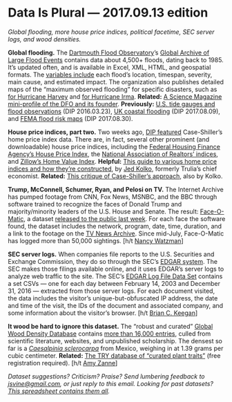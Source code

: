 Data Is Plural — 2017.09.13 edition
===================================

*Global flooding, more house price indices, political facetime, SEC server logs, and wood densities.*


__Global flooding.__ The [Dartmouth Flood Observatory](http://floodobservatory.colorado.edu/index.html)’s [Global Archive of Large Flood Events](http://floodobservatory.colorado.edu/Archives/index.html) contains data about 4,500+ floods, dating back to 1985. It’s updated often, and is available in Excel, XML, HTML, and geospatial formats. The [variables include](http://floodobservatory.colorado.edu/Archives/ArchiveNotes.html) each flood’s location, timespan, severity, main cause, and estimated impact. The organization also publishes detailed maps of the “maximum observed flooding” for specific disasters, such as [for Hurricane Harvey](http://floodobservatory.colorado.edu/Events/2017USA4510/2017USA4510.html) and [for Hurricane Irma](http://floodobservatory.colorado.edu/Events/2017USA4516/2017USA4516.html). __Related:__ [A Science Magazine mini-profile of the DFO and its founder](http://www.sciencemag.org/news/2017/08/colorado-global-flood-observatory-keeps-close-watch-harvey-s-torrents). __Previously:__ [U.S. tide gauges and flood observations](https://tinyletter.com/data-is-plural/letters/data-is-plural-2016-03-23-edition) (DIP 2016.03.23), [UK coastal flooding](https://tinyletter.com/data-is-plural/letters/data-is-plural-2017-08-09-edition) (DIP 2017.08.09), and [FEMA flood risk maps](https://tinyletter.com/data-is-plural/letters/data-is-plural-2017-08-30-edition) (DIP 2017.08.30).


__House price indices, part two.__ Two weeks ago, [DIP featured](http://tinyletter.com/data-is-plural/letters/data-is-plural-2017-08-30-edition) Case-Shiller’s home price index data. There are, in fact, several other prominent (and downloadable) house price indices, including the [Federal Housing Finance Agency’s House Price Index](https://www.fhfa.gov/DataTools/Downloads/Pages/House-Price-Index.aspx), the [National Association of Realtors’ indices](https://www.nar.realtor/research-and-statistics/housing-statistics), and [Zillow’s Home Value Index](https://www.zillow.com/research/data/). __Helpful:__ [This guide to various home price indices and how they’re constructed](http://www.calculatedriskblog.com/2012/05/kolko-dissecting-house-price-indices.html), by [Jed Kolko](http://jedkolko.com/), formerly Trulia’s chief economist. __Related:__ [This critique of Case-Shiller’s approach](http://www.calculatedriskblog.com/2014/08/kolko-lets-improve-not-ignore-seasonal.html), also by Kolko.


__Trump, McConnell, Schumer, Ryan, and Pelosi on TV.__ The Internet Archive has pumped footage from CNN, Fox News, MSNBC, and the BBC through software trained to recognize the faces of Donald Trump and majority/minority leaders of the U.S. House and Senate. The result: [Face-O-Matic](https://archive.org/details/faceomatic), a dataset [released to the public last week](http://blog.archive.org/2017/09/06/face-o-matic-data-show-trump-dominates/). For each face the software found, the dataset includes the network, program, date, time, duration, and a link to the footage on the [TV News Archive](https://archive.org/details/tv). Since mid-July, Face-O-Matic has logged more than 50,000 sightings. [h/t [Nancy Watzman](https://twitter.com/nwatzman)]


__SEC server logs.__ When companies file reports to the U.S. Securities and Exchange Commission, they do so through the SEC’s [EDGAR system](https://www.sec.gov/edgar.shtml). The SEC makes those filings available online, and it uses EDGAR’s server logs to analyze web traffic to the site. The SEC’s [EDGAR Log File Data Set](https://www.sec.gov/data/edgar-log-file-data-set.html) contains a set CSVs — one for each day between February 14, 2003 and December 31, 2016 — extracted from those server logs. For each document visited, the data includes the visitor’s unique-but-obfuscated IP address, the date and time of the visit, the IDs of the document and associated company, and some information about the visitor’s browser. [h/t [Brian C. Keegan](https://www.brianckeegan.com/about/)]


__It wood be hard to ignore this dataset.__ The “robust and curated” [Global Wood Density Database](http://wooddensity.univ-tlse3.fr/) contains [more than 16,000 entries](http://datadryad.org/handle/10255/dryad.235), culled from scientific literature, websites, and unpublished scholarship. The densest so far is a *[Caesalpinia sclerocarpa](https://www.desertmuseum.org/programs/alamos_trees_caescl.php)* from Mexico, weighing in at 1.39 grams per cubic centimeter. __Related:__ [The TRY database of “curated plant traits”](https://www.try-db.org/TryWeb/Database.php) (free registration required). [h/t [Amy Zanne](https://twitter.com/AmyZanne/status/901057652024893440)]


*Dataset suggestions? Criticism? Praise? Send lumbering feedback to <jsvine@gmail.com>, or just reply to this email. Looking for past datasets? [This spreadsheet contains them all](https://docs.google.com/spreadsheets/d/1wZhPLMCHKJvwOkP4juclhjFgqIY8fQFMemwKL2c64vk).*